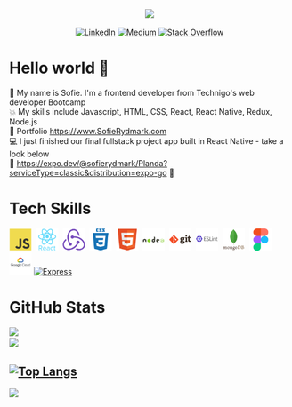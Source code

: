 <div id="header" align="center">
  
  <img src="https://media.giphy.com/media/vLlpbDafjgHystuJ0a/giphy.gif" width="100"/>
  
[![LinkedIn](https://img.shields.io/badge/LinkedIn-%230077B5.svg?logo=linkedin&logoColor=white)](https://linkedin.com/in/sofierydmark)
[![Medium](https://img.shields.io/badge/Medium-12100E?logo=medium&logoColor=white)](https://medium.com/@sofie.rydmark)
[![Stack Overflow](https://img.shields.io/badge/-Stackoverflow-FE7A16?logo=stack-overflow&logoColor=white)](https://stackoverflow.com/users/18598322) 
</div>

# Hello world 👋
🐶 My name is Sofie. I'm a frontend developer from Technigo's web developer Bootcamp<br> 
💥 My skills include Javascript, HTML, CSS, React, React Native, Redux, Node.js <br>
🐶 Portfolio https://www.SofieRydmark.com<br> 
💻 I just finished our final fullstack project app built in React Native - take a look below  <br> 
  🧡 https://expo.dev/@sofierydmark/Planda?serviceType=classic&distribution=expo-go 🧡


# Tech Skills
<div>
  <img src="https://github.com/devicons/devicon/blob/master/icons/javascript/javascript-original.svg" title="JavaScript" alt="JavaScript" width="40" height="40"/>&nbsp;
  <img src="https://github.com/devicons/devicon/blob/master/icons/react/react-original-wordmark.svg" title="React" alt="React" width="40" height="40"/>&nbsp;
  <img src="https://github.com/devicons/devicon/blob/master/icons/redux/redux-original.svg" title="Redux" alt="Redux " width="40" height="40"/>&nbsp;
  <img src="https://github.com/devicons/devicon/blob/master/icons/css3/css3-plain-wordmark.svg"  title="CSS3" alt="CSS" width="40" height="40"/>&nbsp;
  <img src="https://github.com/devicons/devicon/blob/master/icons/html5/html5-original.svg" title="HTML5" alt="HTML" width="40" height="40"/>&nbsp;
  <img src="https://github.com/devicons/devicon/blob/master/icons/nodejs/nodejs-original-wordmark.svg" title="NodeJS" alt="NodeJS" width="40" height="40"/>&nbsp;
  <img src="https://github.com/devicons/devicon/blob/master/icons/git/git-original-wordmark.svg" title="Git" **alt="Git" width="40" height="40"/>&nbsp;
  <img src="https://github.com/devicons/devicon/blob/master/icons/eslint/eslint-original-wordmark.svg" title="Eslint" **alt="Eslint" width="40" height="40"/>&nbsp;
  <img src="https://github.com/devicons/devicon/blob/master/icons/mongodb/mongodb-original-wordmark.svg" title="MongoDB" **alt="MongoDB" width="40" height="40"/>&nbsp;
  <img src="https://github.com/devicons/devicon/blob/master/icons/figma/figma-original.svg" title="Figma" **alt="Figma" width="40" height="40"/>
  <img src="https://github.com/devicons/devicon/blob/master/icons/googlecloud/googlecloud-original-wordmark.svg" title="GoogleCloud" **alt="GoogleCloud" width="40" 
  height="40"/>
  <a href="https://expressjs.com/" target="_blank" rel="noreferrer"><img src="https://raw.githubusercontent.com/danielcranney/readme-generator/main/public/icons/skills/express-colored.svg" width="36" height="36" alt="Express" /></a>
 

</div>

# GitHub Stats
![](https://github-readme-stats-sigma-five.vercel.app/api?username=SofieRydmark&theme=highcontrast&hide_border=true&include_all_commits=true&count_private=false)<br/>
![](https://github-readme-streak-stats-sigma-five.herokuapp.com/?user=SofieRydmark&theme=highcontrast&hide_border=true)<br/>

[![Top Langs](https://github-readme-stats-sigma-five.vercel.app/api/top-langs/?username=SofieRydmark&layout=compact&theme=vision-friendly-dark)](https://github.com/anuraghazra/github-readme-stats)
---
[![](https://visitcount.itsvg.in/api?id=SofieRydmark&icon=9&color=12)](https://visitcount.itsvg.in)


<!---
SofieRydmark/SofieRydmark is a ✨ special ✨ repository because its `README.md` (this file) appears on your GitHub profile.
You can click the Preview link to take a look at your changes.
--->
